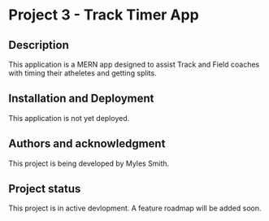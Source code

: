 # Project 3 - Track Timer App

## Description

This application is a MERN app designed to assist Track and Field coaches with timing their atheletes and getting splits.

## Installation and Deployment

This application is not yet deployed.

## Authors and acknowledgment

This project is being developed by Myles Smith.

## Project status

This project is in active devlopment. A feature roadmap will be added soon.
